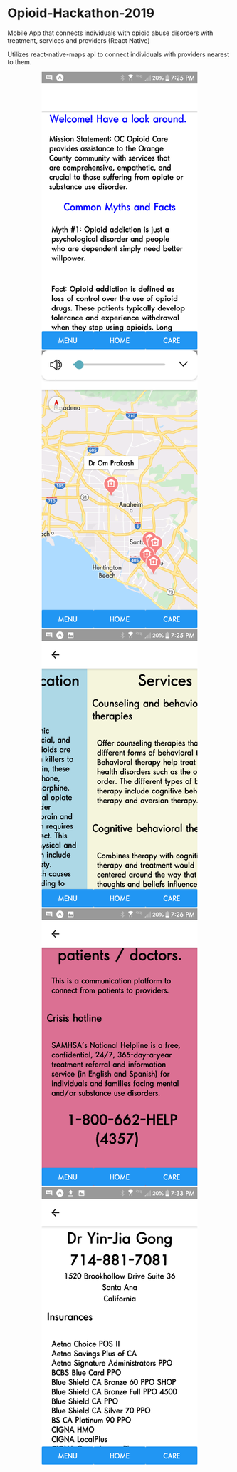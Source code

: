 # Opioid-Hackathon-2019
Mobile App that connects individuals with opioid abuse disorders with treatment, services and providers
(React Native)

Utilizes react-native-maps api to connect individuals with providers nearest to them. 
<p align="center">
  <img src="/assets/s1.png" width="350" title="hover text">
  <img src="/assets/s2.png" width="350" title="hover text">
  <img src="/assets/s3.png" width="350" title="hover text">
  <img src="/assets/s4.png" width="350" title="hover text">
  <img src="/assets/s5.png" width="350" title="hover text">
</p>

